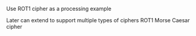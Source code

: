 Use ROT1 cipher as a processing example

Later can extend to support multiple types of ciphers
ROT1
Morse
Caesar cipher

